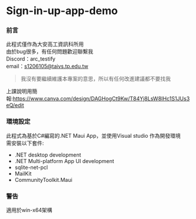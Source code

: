 # Sign-in-up-app-demo
### 前言
此程式僅作為大安高工資訊科所用<br>
由於bug很多，有任何問題歡迎聯繫我<br>
Discord：arc_testify<br>
email：s1206105@taivs.tp.edu.tw<br>
> 我沒有要繼續維護本專案的意思，所以有任何改進建議都不要找我<br>

上課說明用簡報:https://www.canva.com/design/DAGHogCt9Kw/T84Yj8LsW8IHc1S1JUs3eQ/edit
### 環境設定
此程式為基於C#編寫的.NET Maui App，並使用Visual studio 作為開發環境<br>
需安裝以下套件:<br>
* .NET desktop development
* .NET Multi-platform App UI development
* sqlite-net-pcl
* MailKit
* CommunityToolkit.Maui
### 警告
適用於win-x64架構
